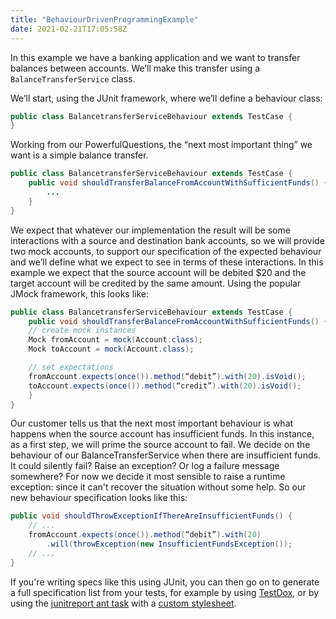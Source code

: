 ```yaml
---
title: "BehaviourDrivenProgrammingExample"
date: 2021-02-21T17:05:58Z
---
```


In this example we have a banking application and we want to transfer balances between accounts. We’ll make this transfer using a `BalanceTransferService` class.

We’ll start, using the JUnit framework, where we’ll define a behaviour class:

```java
public class BalancetransferServiceBehaviour extends TestCase {
}
```

Working from our PowerfulQuestions, the “next most important thing” we want is a simple balance transfer.

```java
public class BalancetransferServiceBehaviour extends TestCase {
    public void shouldTransferBalanceFromAccountWithSufficientFunds() {
        ...
    }
}
```

We expect that whatever our implementation the result will be some interactions with a source and destination bank accounts, so we will provide two mock accounts, to support our specification of the expected behaviour and we’ll define what we expect to see in terms of these interactions. In this example we expect that the source account will be debited $20 and the target account will be credited by the same amount. Using the popular JMock framework, this looks like:

```java
public class BalancetransferServiceBehaviour extends TestCase {
    public void shouldTransferBalanceFromAccountWithSufficientFunds() {
    // create mock instances
    Mock fromAccount = mock(Account.class);
    Mock toAccount = mock(Account.class);

    // set expectations
    fromAccount.expects(once()).method(“debit”).with(20).isVoid();
    toAccount.expects(once()).method(“credit”).with(20).isVoid();
    }
}
```

Our customer tells us that the next most important behaviour is what happens when the source account has insufficient funds. In this instance, as a first step, we will prime the source account to fail. We decide on the behaviour of our BalanceTransferService when there are insufficient funds. It could silently fail? Raise an exception? Or log a failure message somewhere? For now we decide it most sensible to raise a runtime exception: since it can't recover the situation without some help. So our new behaviour specification looks like this:

```java
public void shouldThrowExceptionIfThereAreInsufficientFunds() {
    // ...
    fromAccount.expects(once()).method(“debit”).with(20)
        .will(throwException(new InsufficientFundsException());
    // ...
}
```

If you're writing specs like this using JUnit, you can then go on to generate a full specification list from your tests, for example by using [TestDox](http://agiledox.sourceforge.net/), or by using the [junitreport ant task](http://ant.apache.org/manual/OptionalTasks/junitreport.html) with a [custom stylesheet](http://www.kerrybuckley.com/2006/09/25/an-alternative-approach-to-creating-specs-from-junit-tests). 
